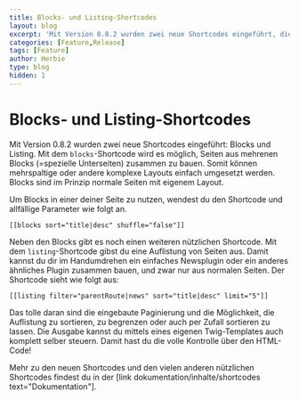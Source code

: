 ```yaml
---
title: Blocks- und Listing-Shortcodes
layout: blog
excerpt: 'Mit Version 0.8.2 wurden zwei neue Shortcodes eingeführt, die es in sich haben. Mit "Blocks" erstellst du komplexe Layouts und mit "Listings" Listendarstellungen beliebiger Seiten.' 
categories: [Feature,Release]
tags: [Feature]
author: Herbie
type: blog
hidden: 1
---
```


# Blocks- und Listing-Shortcodes

Mit Version 0.8.2 wurden zwei neue Shortcodes eingeführt: Blocks und Listing. Mit dem `blocks`-Shortcode wird es 
möglich, Seiten aus mehrenen Blocks (=spezielle Unterseiten) zusammen zu bauen. Somit können mehrspaltige oder andere 
komplexe Layouts einfach umgesetzt werden. Blocks sind im Prinzip normale Seiten mit eigenem Layout.

Um Blocks in einer deiner Seite zu nutzen, wendest du den Shortcode und allfällige Parameter wie folgt an.

    [[blocks sort="title|desc" shuffle="false"]]
    
Neben den Blocks gibt es noch einen weiteren nützlichen Shortcode. Mit dem `listing`-Shortcode gibst du eine 
Auflistung von Seiten aus. Damit kannst du dir im Handumdrehen ein einfaches Newsplugin oder ein anderes ähnliches 
Plugin zusammen bauen, und zwar nur aus normalen Seiten. Der Shortcode sieht wie folgt aus:

    [[listing filter="parentRoute|news" sort="title|desc" limit="5"]]

Das tolle daran sind die eingebaute Paginierung und die Möglichkeit, die Auflistung zu sortieren, zu begrenzen oder auch 
per Zufall sortieren zu lassen. Die Ausgabe kannst du mittels eines eigenen Twig-Templates auch komplett selber steuern. 
Damit hast du die volle Kontrolle über den HTML-Code!

Mehr zu den neuen Shortcodes und den vielen anderen nützlichen Shortcodes findest du in der
[link dokumentation/inhalte/shortcodes text="Dokumentation"].

